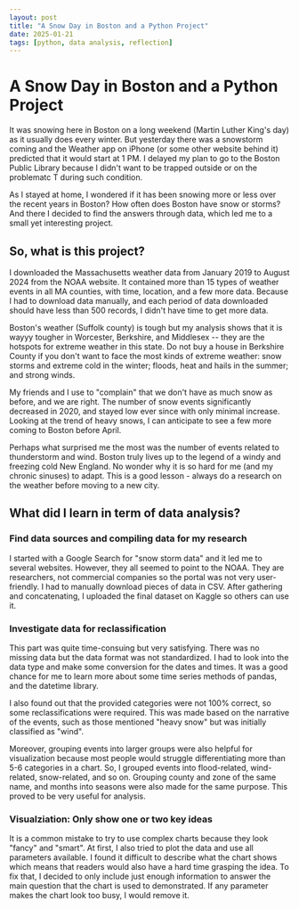 ```yaml
---
layout: post
title: "A Snow Day in Boston and a Python Project"
date: 2025-01-21
tags: [python, data analysis, reflection]
---
```


# A Snow Day in Boston and a Python Project

It was snowing here in Boston on a long weekend (Martin Luther King's day) as it usually does every winter. But yesterday there was a snowstorm coming and the Weather app on iPhone (or some other website behind it) predicted that it would start at 1 PM. I delayed my plan to go to the Boston Public Library because I didn't want to be trapped outside or on the problematc T during such condition. 

As I stayed at home, I wondered if it has been snowing more or less over the recent years in Boston? How often does Boston have snow or storms? And there I decided to find the answers through data, which led me to a small yet interesting project.

## So, what is this project?

I downloaded the Massachusetts weather data from January 2019 to August 2024 from the NOAA website. It contained more than 15 types of weather events in all MA counties, with time, location, and a few more data. Because I had to download data manually, and each period of data downloaded should have less than 500 records, I didn't have time to get more data. 

Boston's weather (Suffolk county) is tough but my analysis shows that it is wayyy tougher in Worcester, Berkshire, and Middlesex -- they are the hotspots for extreme weather in this state. Do not buy a house in Berkshire County if you don't want to face the most kinds of extreme weather: snow storms and extreme cold in the winter; floods, heat and hails in the summer; and strong winds.

My friends and I use to "complain" that we don't have as much snow as before, and we are right. The number of snow events significantly decreased in 2020, and stayed low ever since with only minimal increase. Looking at the trend of heavy snows, I can anticipate to see a few more coming to Boston before April.

Perhaps what surprised me the most was the number of events related to thunderstorm and wind. Boston truly lives up to the legend of a windy and freezing cold New England. No wonder why it is so hard for me (and my chronic sinuses) to adapt. This is a good lesson - always do a research on the weather before moving to a new city.

## What did I learn in term of data analysis?

### Find data sources and compiling data for my research
I started with a Google Search for "snow storm data" and it led me to several websites. However, they all seemed to point to the NOAA. They are researchers, not commercial companies so the portal was not very user-friendly. I had to manually download pieces of data in CSV. After gathering and concatenating, I uploaded the final dataset on Kaggle so others can use it. 

### Investigate data for reclassification
This part was quite time-consuing but very satisfying. There was no missing data but the data format was not standardized. I had to look into the data type and make some conversion for the dates and times. It was a good chance for me to learn more about some time series methods of pandas, and the datetime library.

I also found out that the provided categories were not 100% correct, so some reclassifications were required. This was made based on the narrative of the events, such as those mentioned "heavy snow" but was initially classified as "wind". 

Moreover, grouping events into larger groups were also helpful for visualization because most people would struggle differentiating more than 5-6 categories in a chart. So, I grouped events into flood-related, wind-related, snow-related, and so on. Grouping county and zone of the same name, and months into seasons were also made for the same purpose. This proved to be very useful for analysis. 

### Visualziation: Only show one or two key ideas
It is a common mistake to try to use complex charts because they look "fancy" and "smart". At first, I also tried to plot the data and use all parameters available. I found it difficult to describe what the chart shows which means that readers would also have a hard time grasping the idea. To fix that, I decided to only include just enough information to answer the main question that the chart is used to demonstrated. If any parameter makes the chart look too busy, I would remove it.